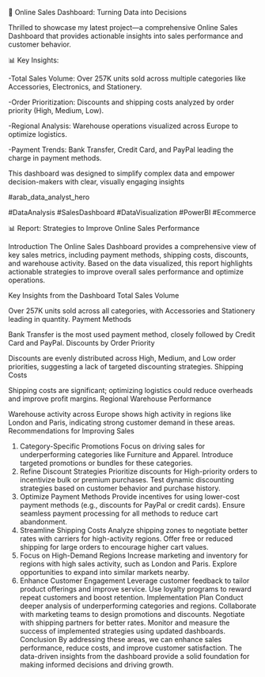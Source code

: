 🚀 Online Sales Dashboard: Turning Data into Decisions

Thrilled to showcase my latest project—a comprehensive Online Sales Dashboard that provides actionable insights into sales performance and customer behavior.

📊 Key Insights:

-Total Sales Volume: Over 257K units sold across multiple categories like Accessories, Electronics, and Stationery.

-Order Prioritization: Discounts and shipping costs analyzed by order priority (High, Medium, Low).

-Regional Analysis: Warehouse operations visualized across Europe to optimize logistics.

-Payment Trends: Bank Transfer, Credit Card, and PayPal leading the charge in payment methods.

This dashboard was designed to simplify complex data and empower decision-makers with clear, visually engaging insights

#arab_data_analyst_hero

#DataAnalysis #SalesDashboard #DataVisualization #PowerBI #Ecommerce

📊 Report: Strategies to Improve Online Sales Performance

Introduction
The Online Sales Dashboard provides a comprehensive view of key sales metrics, including payment methods,
shipping costs, discounts, and warehouse activity. Based on the data visualized,
this report highlights actionable strategies to improve overall sales performance and optimize operations.

Key Insights from the Dashboard
Total Sales Volume

Over 257K units sold across all categories, with Accessories and Stationery leading in quantity.
Payment Methods

Bank Transfer is the most used payment method, closely followed by Credit Card and PayPal.
Discounts by Order Priority

Discounts are evenly distributed across High, Medium, and Low order priorities, suggesting a lack of targeted discounting strategies.
Shipping Costs

Shipping costs are significant; optimizing logistics could reduce overheads and improve profit margins.
Regional Warehouse Performance

Warehouse activity across Europe shows high activity in regions like London and Paris, indicating strong customer demand in these areas.
Recommendations for Improving Sales
1. Category-Specific Promotions
Focus on driving sales for underperforming categories like Furniture and Apparel.
Introduce targeted promotions or bundles for these categories.
2. Refine Discount Strategies
Prioritize discounts for High-priority orders to incentivize bulk or premium purchases.
Test dynamic discounting strategies based on customer behavior and purchase history.
3. Optimize Payment Methods
Provide incentives for using lower-cost payment methods (e.g., discounts for PayPal or credit cards).
Ensure seamless payment processing for all methods to reduce cart abandonment.
4. Streamline Shipping Costs
Analyze shipping zones to negotiate better rates with carriers for high-activity regions.
Offer free or reduced shipping for large orders to encourage higher cart values.
5. Focus on High-Demand Regions
Increase marketing and inventory for regions with high sales activity, such as London and Paris.
Explore opportunities to expand into similar markets nearby.
6. Enhance Customer Engagement
Leverage customer feedback to tailor product offerings and improve service.
Use loyalty programs to reward repeat customers and boost retention.
Implementation Plan
Conduct deeper analysis of underperforming categories and regions.
Collaborate with marketing teams to design promotions and discounts.
Negotiate with shipping partners for better rates.
Monitor and measure the success of implemented strategies using updated dashboards.
Conclusion
By addressing these areas, we can enhance sales performance, reduce costs, and improve customer satisfaction.
The data-driven insights from the dashboard provide a solid foundation for making informed decisions and driving growth.
